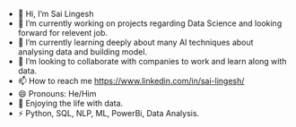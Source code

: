 - 👋 Hi, I’m Sai Lingesh
- 🔭 I’m currently working on projects regarding Data Science and looking forward for relevent job.
- 🌱 I’m currently learning deeply about many AI techniques about analysing data and building model.
- 💞️ I’m looking to collaborate with companies to work and learn along with data.
- 📫 How to reach me https://www.linkedin.com/in/sai-lingesh/
- 😄 Pronouns: He/Him
- 👀 Enjoying the life with data.
- ⚡ Python, SQL, NLP, ML, PowerBi, Data Analysis.


<!---
Sai-Lingesh/Sai-Lingesh is a ✨ special ✨ repository because its `README.md` (this file) appears on your GitHub profile.
You can click the Preview link to take a look at your changes.
--->
